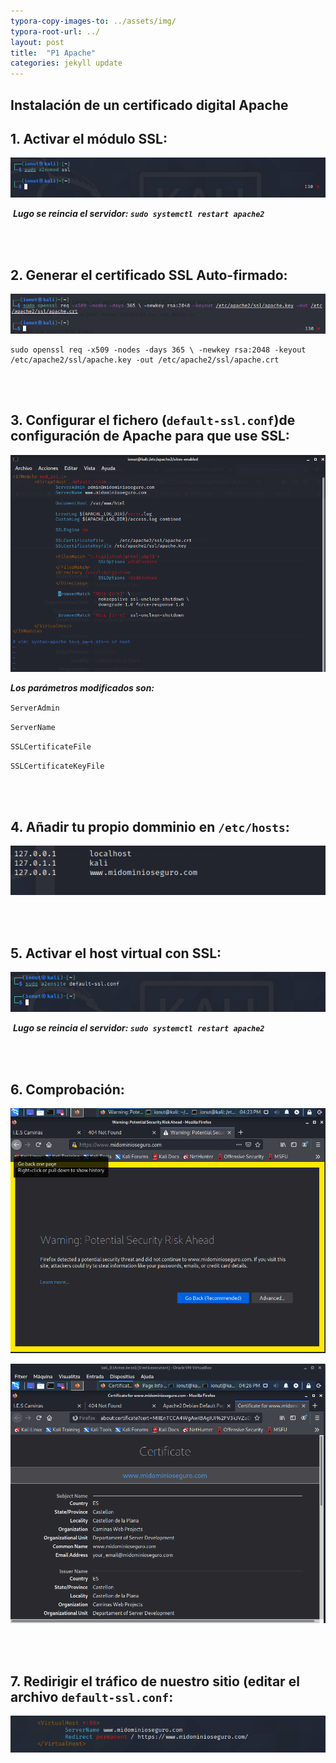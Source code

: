 ```yaml
---
typora-copy-images-to: ../assets/img/
typora-root-url: ../
layout: post
title:  "P1 Apache"
categories: jekyll update
---
```




## 	Instalación de un certificado digital Apache



## 1. Activar el módulo SSL:

![activar](/assets/img/activar-1612357191242.png) 

​					***Lugo se reincia el servidor: `sudo systemctl restart apache2`***

<br>

<br>



## 2. Generar el certificado SSL Auto-firmado:

![generar](/assets/img/generar.png)

```
sudo openssl req -x509 -nodes -days 365 \ -newkey rsa:2048 -keyout /etc/apache2/ssl/apache.key -out /etc/apache2/ssl/apache.crt
```

<br>

<br>

## 3. Configurar el fichero (`default-ssl.conf`)de configuración de Apache para que use SSL:



![ssl3](/assets/img/ssl3.png)

***Los parámetros modificados son:***

`ServerAdmin`

`ServerName`

`SSLCertificateFile`

`SSLCertificateKeyFile`

<br>

<br>

## 4. Añadir tu propio domminio en `/etc/hosts`:

![hosts](/assets/img/hosts-1612357773162.png)

<br>

<br>

## 5. Activar el host virtual con SSL:

![activar2](/assets/img/activar2.png)

​	***Lugo se reincia el servidor: `sudo systemctl restart apache2`***

<br>

<br>

## 6. Comprobación:



![ssl1](/assets/img/ssl1-1612358109549.png)



![ssl2](/assets/img/ssl2-1612358122400.png)

<br>

<br>

## 7. Redirigir el tráfico de nuestro sitio (editar el archivo `default-ssl.conf`:

  

![redirect](/assets/img/redirect-1612358643276.png)

